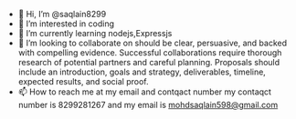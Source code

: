 - 👋 Hi, I’m @saqlain8299
- 👀 I’m interested in coding 
- 🌱 I’m currently learning nodejs,Expressjs
- 💞️ I’m looking to collaborate on should be clear, persuasive, and backed with compelling evidence. Successful collaborations require thorough research of potential partners and careful planning. Proposals should include an introduction, goals and strategy, deliverables, timeline, expected results, and social proof.
- 📫 How to reach me at my email and contqact number my contaqct number is 8299281267 and my email is mohdsaqlain598@gmail.com

<!---
saqlain8299/saqlain8299 is a ✨ special ✨ repository because its `README.md` (this file) appears on your GitHub profile.
You can click the Preview link to take a look at your changes.
--->
